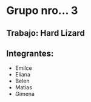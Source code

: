 # Grupo nro...  3
## Trabajo: Hard Lizard
## Integrantes:
- Emilce
- Eliana
- Belen
- Matias
- Gimena

